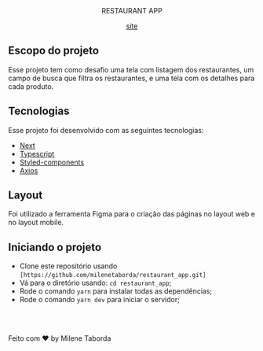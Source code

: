 
<div align="center">
  RESTAURANT APP 
  
  [site](https://main.d2r4yumkch0add.amplifyapp.com/)
</div>

##  Escopo do projeto

  Esse projeto tem como desafio uma tela com listagem dos restaurantes, um campo de busca que filtra os restaurantes,  e uma tela com os detalhes para cada produto.


## Tecnologias

Esse projeto foi desenvolvido com as seguintes tecnologias:

- [Next](https://nextjs.org/)
- [Typescript](https://www.typescriptlang.org/docs/)
- [Styled-components](https://styled-components.com/)
- [Axios](https://axios-http.com/)


##  Layout

Foi utilizado a ferramenta Figma para o criação das páginas no layout web e no layout mobile.

##  Iniciando o projeto
- Clone este repositório usando `[https://github.com/milenetaborda/restaurant_app.git]`
- Vá para o diretório usando: `cd restaurant_app`;
- Rode o comando `yarn` para instalar todas as dependências;
- Rode o comando `yarn dev` para iniciar o servidor;

<br /><br />

Feito com ♥ by Milene Taborda
